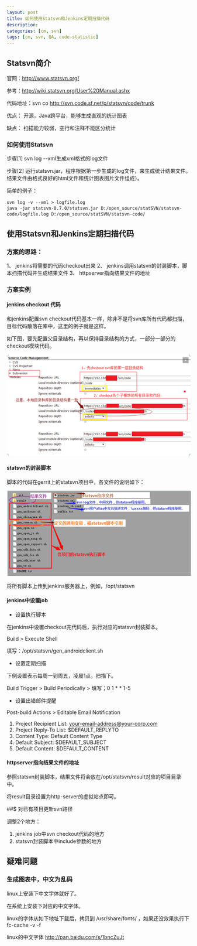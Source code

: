 ```yaml
---
layout: post
title: 如何使用Statsvn和Jenkins定期扫描代码
description: 
categories: [cm, svn]
tags: [cm, svn, QA, code-statistic]
---
```


## Statsvn简介

官网：http://www.statsvn.org/

参考：http://wiki.statsvn.org/User%20Manual.ashx

代码地址：svn co http://svn.code.sf.net/p/statsvn/code/trunk
 
优点： 开源，Java跨平台，能够生成直观的统计图表

缺点： 扫描能力较弱，空行和注释不能区分统计
 
### 如何使用Statsvn

步骤[1]    svn log --xml生成xml格式的log文件

步骤[2]    运行statsvn.jar，程序根据第一步生成的log文件，来生成统计结果文件。结果文件由格式良好的html文件和统计图表图片文件组成）。
 
简单的例子：

```
svn log -v --xml > logfile.log
java -jar statsvn-0.7.0/statsvn.jar D:/open_source/statSVN/statsvn-code/logfile.log D:/open_source/statSVN/statsvn-code/
```
 
## 使用Statsvn和Jenkins定期扫描代码

### 方案的思路：

1、  jenkins将需要的代码checkout出来
2、  jenkins调用statsvn的封装脚本，脚本扫描代码并生成结果文件
3、  httpserver指向结果文件的地址
 
### 方案实例
 
#### jenkins checkout 代码
 
和jenkins配置svn checkout代码基本一样，除非不是将svn库所有代码都扫描，目标代码散落在库中，这里的例子就是这样。
 
如下图，要先配置父目录结构，再以保持目录结构的方式，一部分一部分的checkout模块代码。

![](/images/cm/svn/statsvn/checkout_by_jenkins.png)

 
#### statsvn的封装脚本
 
脚本的代码在gerrit上的statsvn项目中，各文件的说明如下：

![](/images/cm/svn/statsvn/statsvn_dir_structure.png)

将所有脚本上传到jenkins服务器上，例如，/opt/statsvn
 
#### jenkins中设置job

* 设置执行脚本

在jenkins中设置checkout完代码后，执行对应的statsvn封装脚本。

Build > Execute Shell

填写：/opt/statsvn/gen_androidclient.sh

 
* 设置定期扫描

下例设置表示每周一到周五，凌晨1点，扫描下。

Build Trigger > Build Periodically > 填写；0 1 * * 1-5
 
* 设置出错邮件提醒

Post-build Actions > Editable Email Notification

1. Project Recipient List: your-email-address@your-corp.com
2. Project Reply-To List: $DEFAULT_REPLYTO
3. Content Type: Default Content Type
4. Default Subject: $DEFAULT_SUBJECT
5. Default Content: $DEFAULT_CONTENT


 
#### httpserver指向结果文件的地址
 
参照statsvn封装脚本，结果文件将会放在/opt/statsvn/result对应的项目目录中。

将result目录设置为http-server的虚拟站点即可。

 
##$ 对已有项目更新svn路径
 
调整2个地方：

1. jenkins job中svn checkout代码的地方
2. statsvn封装脚本中include参数的地方


## 疑难问题

### 生成图表中，中文为乱码
 
linux上安装下中文字体就好了。
 
在系统上安装下对应的中文字体。

linux的字体从如下地址下载后，拷贝到 /usr/share/fonts/  ，如果还没效果执行下 fc-cache -v -f
 
linux的中文字体  http://pan.baidu.com/s/1bncZuJt

